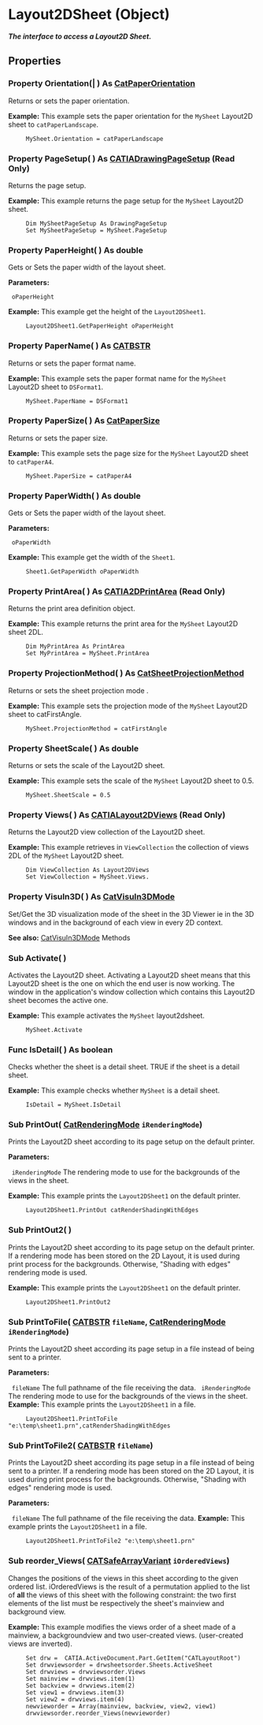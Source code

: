 # Layout2DSheet (Object)

**_The interface to access a Layout2D Sheet._**

## Properties

### Property **Orientation**(| ) As [CatPaperOrientation](../InfInterfaces/enum_CatPaperOrientation_77334.md)

   Returns or sets the paper orientation.

**Example:**      This example sets the paper orientation for the `MySheet` Layout2D sheet to `catPaperLandscape`.

```VBScript
     MySheet.Orientation = catPaperLandscape

```

### Property **PageSetup**( ) As [CATIADrawingPageSetup](../DraftingInterfaces/interface_DrawingPageSetup_54222.md) (Read Only)

   Returns the page setup.

**Example:**      This example returns the page setup for the `MySheet` Layout2D sheet.

```VBScript
     Dim MySheetPageSetup As DrawingPageSetup
     Set MySheetPageSetup = MySheet.PageSetup

```

### Property **PaperHeight**( ) As double

   Gets or Sets the paper width of the layout sheet.

**Parameters:**

` oPaperHeight`

**Example:**      This example get the height of the `Layout2DSheet1`.

```VBScript
     Layout2DSheet1.GetPaperHeight oPaperHeight

```

### Property **PaperName**( ) As [CATBSTR](../System/typedef_CATBSTR_8129.md)

   Returns or sets the paper format name.

**Example:**      This example sets the paper format name for the `MySheet` Layout2D sheet to `DSFormat1`.

```VBScript
     MySheet.PaperName = DSFormat1

```

### Property **PaperSize**( ) As [CatPaperSize](../InfInterfaces/enum_CatPaperSize_30452.md)

   Returns or sets the paper size.

**Example:**      This example sets the page size for the `MySheet` Layout2D sheet to `catPaperA4`.

```VBScript
     MySheet.PaperSize = catPaperA4

```

### Property **PaperWidth**( ) As double

   Gets or Sets the paper width of the layout sheet.

**Parameters:**

` oPaperWidth`

**Example:**      This example get the width of the `Sheet1`.

```VBScript
     Sheet1.GetPaperWidth oPaperWidth

```

### Property **PrintArea**( ) As [CATIA2DPrintArea](../DraftingInterfaces/interface_PrintArea_17142.md) (Read Only)

   Returns the print area definition object.

**Example:**      This example returns the print area for the `MySheet` Layout2D sheet 2DL.

```VBScript
     Dim MyPrintArea As PrintArea
     Set MyPrintArea = MySheet.PrintArea

```

### Property **ProjectionMethod**( ) As [CatSheetProjectionMethod](../DraftingInterfaces/enum_CatSheetProjectionMethod_121130.md)

   Returns or sets the sheet projection mode .

**Example:**      This example sets the projection mode of the `MySheet` Layout2D sheet to catFirstAngle.

```VBScript
     MySheet.ProjectionMethod = catFirstAngle

```

### Property **SheetScale**( ) As double

   Returns or sets the scale of the Layout2D sheet.

**Example:**      This example sets the scale of the `MySheet` Layout2D sheet to 0.5.

```VBScript
     MySheet.SheetScale = 0.5

```

### Property **Views**( ) As [CATIALayout2DViews](../Drafting2DLInterfaces/interface_Layout2DViews_34886.md) (Read Only)

   Returns the Layout2D view collection of the Layout2D sheet.

**Example:**      This example retrieves in `ViewCollection` the collection of views 2DL of the `MySheet` Layout2D sheet.

```VBScript
     Dim ViewCollection As Layout2DViews
     Set ViewCollection = MySheet.Views.

```

### Property **VisuIn3D**( ) As [CatVisuIn3DMode](../Drafting2DLInterfaces/enum_CatVisuIn3DMode_43112.md)

   Set/Get the 3D visualization mode of the sheet in the 3D Viewer ie in the 3D windows and in the background of each view in every 2D context.

**See also:**      [CatVisuIn3DMode](../Drafting2DLInterfaces/enum_CatVisuIn3DMode_43112.md) Methods

### Sub **Activate**( )

   Activates the Layout2D sheet. Activating a Layout2D sheet means that this Layout2D sheet is the one on which the end user is now working. The window in the application's window collection which contains this Layout2D sheet becomes the active one.

**Example:**      This example activates the `MySheet` layout2dsheet.

```VBScript
     MySheet.Activate

```

### Func **IsDetail**( ) As boolean

   Checks whether the sheet is a detail sheet.
TRUE if the sheet is a detail sheet.

**Example:**      This example checks whether `MySheet` is a detail sheet.

```VBScript
     IsDetail = MySheet.IsDetail

```

### Sub **PrintOut**( [CatRenderingMode](../InfInterfaces/enum_CatRenderingMode_53126.md)  `iRenderingMode`)

   Prints the Layout2D sheet according to its page setup on the default printer.

**Parameters:**

` iRenderingMode`      The rendering mode to use for the backgrounds of the views in the sheet.

**Example:**      This example prints the `Layout2DSheet1` on the default printer.

```VBScript
     Layout2DSheet1.PrintOut catRenderShadingWithEdges

```

### Sub **PrintOut2**( )

   Prints the Layout2D sheet according to its page setup on the default printer. If a rendering mode has been stored on the 2D Layout, it is used during print process for the backgrounds. Otherwise, "Shading with edges" rendering mode is used.

**Example:**      This example prints the `Layout2DSheet1` on the default printer.

```VBScript
     Layout2DSheet1.PrintOut2

```

### Sub **PrintToFile**( [CATBSTR](../System/typedef_CATBSTR_8129.md)  `fileName`,  [CatRenderingMode](../InfInterfaces/enum_CatRenderingMode_53126.md)  `iRenderingMode`)

   Prints the Layout2D sheet according its page setup in a file instead of being sent to a printer.

**Parameters:**

` fileName`      The full pathname of the file receiving the data.
` iRenderingMode`      The rendering mode to use for the backgrounds of the views in the sheet.  **Example:**      This example prints the `Layout2DSheet1` in a file.

```VBScript
     Layout2DSheet1.PrintToFile "e:\temp\sheet1.prn",catRenderShadingWithEdges

```

### Sub **PrintToFile2**( [CATBSTR](../System/typedef_CATBSTR_8129.md)  `fileName`)

   Prints the Layout2D sheet according its page setup in a file instead of being sent to a printer. If a rendering mode has been stored on the 2D Layout, it is used during print process for the backgrounds. Otherwise, "Shading with edges" rendering mode is used.

**Parameters:**

` fileName`      The full pathname of the file receiving the data.  **Example:**      This example prints the `Layout2DSheet1` in a file.

```VBScript
     Layout2DSheet1.PrintToFile2 "e:\temp\sheet1.prn"

```

### Sub **reorder_Views**( [CATSafeArrayVariant](../System/typedef_CATSafeArrayVariant_73843.md)  `iOrderedViews`)

   Changes the positions of the views in this sheet according to the given ordered list. iOrderedViews is the result of a permutation applied to the list of **all** the views of this sheet with the following constraint: the two first elements of the list must be respectively the sheet's mainview and background view.

**Example:**      This example modifies the views order of a sheet made of a mainview, a backgroundview and two user-created views. (user-created views are inverted).

```VBScript
     Set drw =  CATIA.ActiveDocument.Part.GetItem("CATLayoutRoot")
     Set drwviewsorder = drwsheetsorder.Sheets.ActiveSheet
     Set drwviews = drwviewsorder.Views
     Set mainview = drwviews.item(1)
     Set backview = drwviews.item(2)
     Set view1 = drwviews.item(3)
     Set view2 = drwviews.item(4)
     newvieworder = Array(mainview, backview, view2, view1)
     drwviewsorder.reorder_Views(newvieworder)

```